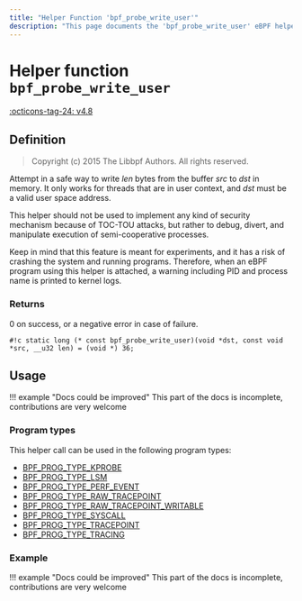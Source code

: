 ```yaml
---
title: "Helper Function 'bpf_probe_write_user'"
description: "This page documents the 'bpf_probe_write_user' eBPF helper function, including its defintion, usage, program types that can use it, and examples."
---
```

# Helper function `bpf_probe_write_user`

<!-- [FEATURE_TAG](bpf_probe_write_user) -->
[:octicons-tag-24: v4.8](https://github.com/torvalds/linux/commit/96ae52279594470622ff0585621a13e96b700600)
<!-- [/FEATURE_TAG] -->

## Definition

> Copyright (c) 2015 The Libbpf Authors. All rights reserved.


<!-- [HELPER_FUNC_DEF] -->
Attempt in a safe way to write _len_ bytes from the buffer _src_ to _dst_ in memory. It only works for threads that are in user context, and _dst_ must be a valid user space address.

This helper should not be used to implement any kind of security mechanism because of TOC-TOU attacks, but rather to debug, divert, and manipulate execution of semi-cooperative processes.

Keep in mind that this feature is meant for experiments, and it has a risk of crashing the system and running programs. Therefore, when an eBPF program using this helper is attached, a warning including PID and process name is printed to kernel logs.

### Returns

0 on success, or a negative error in case of failure.

`#!c static long (* const bpf_probe_write_user)(void *dst, const void *src, __u32 len) = (void *) 36;`
<!-- [/HELPER_FUNC_DEF] -->

## Usage

!!! example "Docs could be improved"
    This part of the docs is incomplete, contributions are very welcome

### Program types

This helper call can be used in the following program types:

<!-- DO NOT EDIT MANUALLY -->
<!-- [HELPER_FUNC_PROG_REF] -->
 * [BPF_PROG_TYPE_KPROBE](../program-type/BPF_PROG_TYPE_KPROBE.md)
 * [BPF_PROG_TYPE_LSM](../program-type/BPF_PROG_TYPE_LSM.md)
 * [BPF_PROG_TYPE_PERF_EVENT](../program-type/BPF_PROG_TYPE_PERF_EVENT.md)
 * [BPF_PROG_TYPE_RAW_TRACEPOINT](../program-type/BPF_PROG_TYPE_RAW_TRACEPOINT.md)
 * [BPF_PROG_TYPE_RAW_TRACEPOINT_WRITABLE](../program-type/BPF_PROG_TYPE_RAW_TRACEPOINT_WRITABLE.md)
 * [BPF_PROG_TYPE_SYSCALL](../program-type/BPF_PROG_TYPE_SYSCALL.md)
 * [BPF_PROG_TYPE_TRACEPOINT](../program-type/BPF_PROG_TYPE_TRACEPOINT.md)
 * [BPF_PROG_TYPE_TRACING](../program-type/BPF_PROG_TYPE_TRACING.md)
<!-- [/HELPER_FUNC_PROG_REF] -->

### Example

!!! example "Docs could be improved"
    This part of the docs is incomplete, contributions are very welcome
